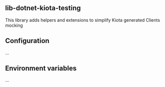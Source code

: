 ## lib-dotnet-kiota-testing

This library adds helpers and extensions to simplify Kiota generated Clients mocking 

## Configuration

...

## Environment variables

...
